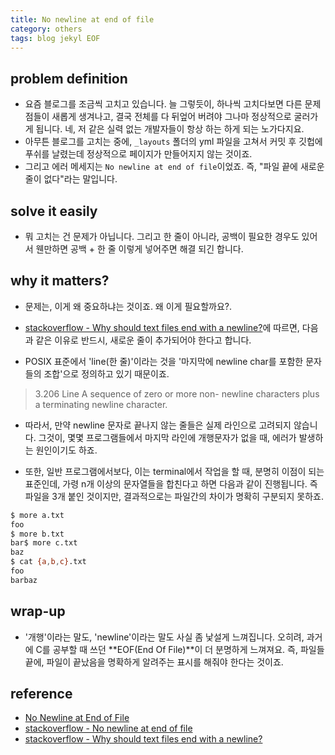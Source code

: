 ```yaml
---
title: No newline at end of file
category: others
tags: blog jekyl EOF
---
```


## problem definition

- 요즘 블로그를 조금씩 고치고 있습니다. 늘 그렇듯이, 하나씩 고치다보면 다른 문제점들이 새롭게 생겨나고, 결국 전체를 다 뒤엎어 버려야 그나마 정상적으로 굴러가게 됩니다. 네, 저 같은 실력 없는 개발자들이 항상 하는 하게 되는 노가다지요. 
- 아무튼 블로그를 고치는 중에, `_layouts` 폴더의 yml 파일을 고쳐서 커밋 후 깃헙에 푸쉬를 날렸는데 정상적으로 페이지가 만들어지지 않는 것이죠.
- 그리고 에러 메세지는 `No newline at end of file`이었죠. 즉, "파일 끝에 새로운 줄이 없다"라는 말입니다. 

## solve it easily

- 뭐 고치는 건 문제가 아닙니다. 그리고 한 줄이 아니라, 공백이 필요한 경우도 있어서 웬만하면 공백 + 한 줄 이렇게 넣어주면 해결 되긴 합니다. 

## why it matters?

- 문제는, 이게 왜 중요하냐는 것이죠. 왜 이게 필요할까요?. 
- [stackoverflow - Why should text files end with a newline?](https://stackoverflow.com/questions/729692/why-should-text-files-end-with-a-newline/729773#729773)에 따르면, 다음과 같은 이유로 반드시, 새로운 줄이 추가되어야 한다고 합니다. 

- POSIX 표준에서 'line(한 줄)'이라는 것을 '마지막에 newline char를 포함한 문자들의 조합'으로 정의하고 있기 때문이죠.

> 3.206 Line A sequence of zero or more non- newline characters plus a terminating newline character.

- 따라서, 만약 newline 문자로 끝나지 않는 줄들은 실제 라인으로 고려되지 않습니다. 그것이, 몇몇 프로그램들에서 마지막 라인에 개행문자가 없을 때, 에러가 발생하는 원인이기도 하죠. 

- 또한, 일반 프로그램에서보다, 이는 terminal에서 작업을 할 때, 분명히 이점이 되는 표준인데, 가령 n개 이상의 문자열들을 합친다고 하면 다음과 같이 진행됩니다. 즉 파일을 3개 붙인 것이지만, 결과적으로는 파일간의 차이가 명확히 구분되지 못하죠. 

```bash
$ more a.txt
foo
$ more b.txt
bar$ more c.txt
baz
$ cat {a,b,c}.txt
foo
barbaz
```

## wrap-up

- '개행'이라는 말도, 'newline'이라는 말도 사실 좀 낯설게 느껴집니다. 오히려, 과거에 C를 공부할 때 쓰던 **EOF(End Of File)**이 더 분명하게 느껴져요. 즉, 파일들 끝에, 파일이 끝났음을 명확하게 알려주는 표시를 해줘야 한다는 것이죠. 

## reference

- [No Newline at End of File](https://thoughtbot.com/blog/no-newline-at-end-of-file)
- [stackoverflow - No newline at end of file](https://stackoverflow.com/questions/5813311/no-newline-at-end-of-file)
- [stackoverflow - Why should text files end with a newline?](https://stackoverflow.com/questions/729692/why-should-text-files-end-with-a-newline/729773#729773)
